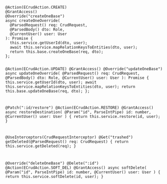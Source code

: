 <code>
@Action(ECrudAction.CREATE)
@GrantAccess()
@Override("createOneBase")
async createOneOverride(
  @ParsedRequest() req: CrudRequest,
  @ParsedBody() dto: Role,
  @CurrentUser() user: User
): Promise<T> {
  this.service.getUserId(dto, user);
  await this.service.mapRelationKeysToEntities(dto, user);
  return this.base.createOneBase(req, dto);
};

@Action(ECrudAction.UPDATE)
@GrantAccess()
@Override("updateOneBase")
async updateOneOverride(
  @ParsedRequest() req: CrudRequest,
  @ParsedBody() dto: Role,
  @CurrentUser() user: User
): Promise<T> {
  this.service.getUserId(dto, user);
  await this.service.mapRelationKeysToEntities(dto, user);
  return this.base.updateOneBase(req, dto);
};

@Patch(":id/restore")
@Action(ECrudAction.RESTORE)
@GrantAccess()
async restoreDestination(
  @Param("id", ParseIntPipe) id: number,
  @CurrentUser() user: User
) {
  return this.service.restore(id, user);
}

@UseInterceptors(CrudRequestInterceptor)
@Get("trashed")
getDeleted(@ParsedRequest() req: CrudRequest) {
  return this.service.getDeleted(req);
}

@Override("deleteOneBase")
@Delete(":id")
@Action(ECrudAction.SOFT_DEL)
@GrantAccess()
async softDelete(
  @Param("id", ParseIntPipe) id: number,
  @CurrentUser() user: User
) {
  return this.service.softDelete(id, user);
}
</code>